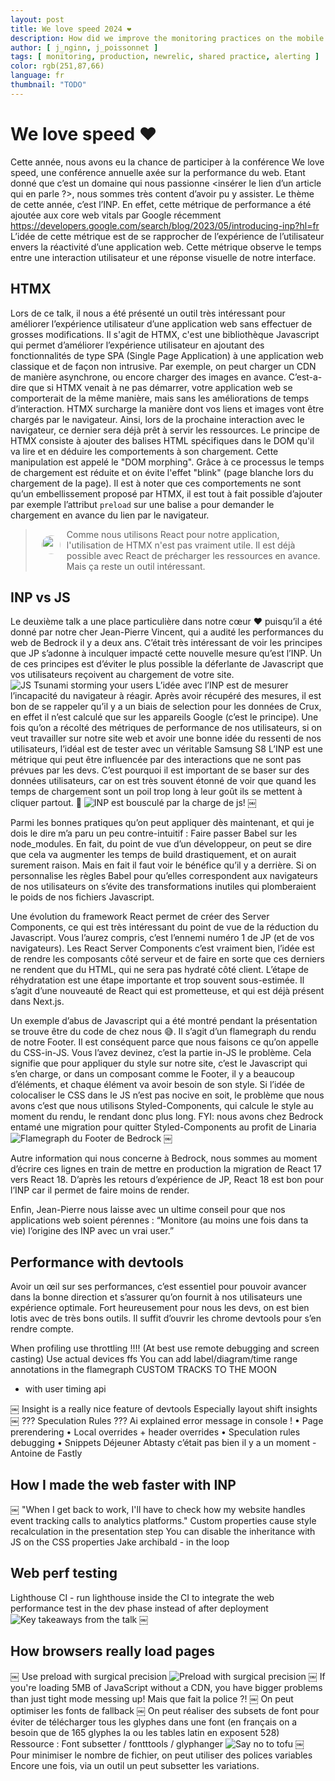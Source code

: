 ```yaml
---
layout: post
title: We love speed 2024 ❤️
description: How did we improve the monitoring practices on the mobile service? Let's find out.
author: [ j_nginn, j_poissonnet ]
tags: [ monitoring, production, newrelic, shared practice, alerting ]
color: rgb(251,87,66)
language: fr
thumbnail: "TODO"
---
```


# We love speed ❤️

Cette année, nous avons eu la chance de participer à la conférence We love speed, une conférence annuelle axée sur la
performance du web.
Etant donné que c’est un domaine qui nous passionne <insérer le lien d’un article qui en parle ?>, nous sommes très
content d’avoir pu y assister.
Le thème de cette année, c’est l’INP. En effet, cette métrique de performance a été ajoutée aux core web vitals par
Google récemment https://developers.google.com/search/blog/2023/05/introducing-inp?hl=fr
L’idée de cette métrique est de se rapprocher de l’expérience de l’utilisateur envers la réactivité d’une application
web. Cette métrique observe le temps entre une interaction utilisateur et une réponse visuelle de notre interface.

## HTMX

Lors de ce talk, il nous a été présenté un outil très intéressant pour améliorer l’expérience utilisateur d’une
application web sans effectuer de grosses modifications.
Il s'agit de HTMX, c'est une bibliothèque Javascript qui permet d’améliorer l’expérience utilisateur en ajoutant des
fonctionnalités de type SPA (Single Page Application) à une application web classique et de façon non intrusive.
Par exemple, on peut charger un CDN de manière asynchrone, ou encore charger des images en avance.
C’est-a-dire que si HTMX venait à ne pas démarrer, votre application web se comporterait de la même manière, mais sans
les améliorations de temps d’interaction.
HTMX surcharge la manière dont vos liens et images vont être chargés par le navigateur.
Ainsi, lors de la prochaine interaction avec le navigateur, ce dernier sera déjà prêt à servir les ressources.
Le principe de HTMX consiste à ajouter des balises HTML spécifiques dans le DOM qu'il va lire et en déduire les
comportements à son chargement.
Cette manipulation est appelé le "DOM morphing". Grâce à ce processus le temps de chargement est réduite et on évite
l'effet "blink" (page blanche lors du chargement de la page).
Il est à noter que ces comportements ne sont qu’un embellissement proposé par HTMX, il est tout à fait possible
d’ajouter par exemple l’attribut `preload` sur une balise `a` pour demander le chargement en avance du lien par le
navigateur.

> <div style="display: flex">
> <img src="https://ca.slack-edge.com/T108ZKPMF-U01FQRQ8FT7-dfb12b21fb0d-192" style="border-radius: 50%; height: 30px; margin: 10px">
> Comme nous utilisons React pour notre application, l'utilisation de HTMX n'est pas vraiment utile.
> Il est déjà possible avec React de précharger les ressources en avance. Mais ça reste un outil intéressant.
> </div>

## INP vs JS

Le deuxième talk a une place particulière dans notre cœur ❤️ puisqu’il a été donné par notre cher Jean-Pierre Vincent,
qui a audité les performances du web de Bedrock il y a deux ans. C’était très intéressant de voir les principes que JP
s’adonne à inculquer impacté cette nouvelle mesure qu’est l’INP. Un de ces principes est d’éviter le plus possible la
déferlante de Javascript que vos utilisateurs reçoivent au chargement de votre site.
![JS Tsunami storming your users](/images/posts/2024-10-29-we-love-speed-2024/js_tsunami.jpeg)
L’idée avec l’INP est de mesurer l’incapacité du navigateur à réagir. Après avoir récupéré des mesures, il est bon de
se rappeler qu’il y a un biais de selection pour les données de Crux, en effet il n’est calculé que sur les appareils
Google (c’est le principe). Une fois qu’on a récolté des métriques de performance de nos utilisateurs, si on veut
travailler sur notre site web et avoir une bonne idée du ressenti de nos utilisateurs, l’idéal est de tester avec un
véritable Samsung S8
L’INP est une métrique qui peut être influencée par des interactions que ne sont pas prévues par les devs. C’est
pourquoi il est important de se baser sur des données utilisateurs, car on est très souvent étonné de voir que quand les
temps de chargement sont un poil trop long à leur goût ils se mettent à cliquer partout. 🤷
![INP est bousculé par la charge de js!](/images/posts/2024-10-29-we-love-speed-2024/inp_charge.jpeg)
￼

Parmi les bonnes pratiques qu’on peut appliquer dès maintenant, et qui je dois le dire m’a paru un peu contre-intuitif :
Faire passer Babel sur les node_modules.
En fait, du point de vue d’un développeur, on peut se dire que cela va augmenter les temps de build drastiquement, et on
aurait surement raison. Mais en fait il faut voir le bénéfice qu’il y a derrière. Si on personnalise les règles Babel
pour qu’elles correspondent aux navigateurs de nos utilisateurs on s’évite des transformations inutiles qui plomberaient
le poids de nos fichiers Javascript.

Une évolution du framework React permet de créer des Server Components, ce qui est très intéressant du point de vue de
la réduction du Javascript. Vous l’aurez compris, c’est l’ennemi numéro 1 de JP (et de vos navigateurs). Les React
Server Components c’est vraiment bien, l’idée est de rendre les composants côté serveur et de faire en sorte que ces
derniers ne rendent que du HTML, qui ne sera pas hydraté côté client. L’étape de réhydratation est une étape importante
et trop souvent sous-estimée. Il s’agit d’une nouveauté de React qui est prometteuse, et qui est déjà présent dans
Next.js.

Un exemple d’abus de Javascript qui a été montré pendant la présentation se trouve être du code de chez nous 😅. Il
s’agit d’un flamegraph du rendu de notre Footer. Il est conséquent parce que nous faisons ce qu’on appelle du CSS-in-JS.
Vous l’avez devinez, c’est la partie in-JS le problème. Cela signifie que pour appliquer du style sur notre site, c’est
le Javascript qui s’en charge, or dans un composant comme le Footer, il y a beaucoup d’éléments, et chaque élément va
avoir besoin de son style. Si l’idée de colocaliser le CSS dans le JS n’est pas nocive en soit, le problème que nous
avons c’est que nous utilisons Styled-Components, qui calcule le style au moment du rendu, le rendant donc plus long.
FYI: nous avons chez Bedrock entamé une migration pour quitter Styled-Components au profit de Linaria  
![Flamegraph du Footer de Bedrock](/images/posts/2024-10-29-we-love-speed-2024/flamgraph.jpeg)
￼

Autre information qui nous concerne à Bedrock, nous sommes au moment d’écrire ces lignes en train de mettre en
production la migration de React 17 vers React 18. D’après les retours d’expérience de JP, React 18 est bon pour l’INP
car il permet de faire moins de render.

Enfin, Jean-Pierre nous laisse avec un ultime conseil pour que nos applications web soient pérennes : “Monitore (au
moins une fois dans ta vie) l’origine des INP avec un vrai user.”

## Performance with devtools

Avoir un œil sur ses performances, c’est essentiel pour pouvoir avancer dans la bonne direction et s’assurer qu’on
fournit à nos utilisateurs une expérience optimale. Fort heureusement pour nous les devs, on est bien lotis avec de très
bons outils. Il suffit d’ouvrir les chrome devtools pour s’en rendre compte.

When profiling use throttling !!!! (At best use remote debugging and screen casting)
Use actual devices ffs
You can add label/diagram/time range annotations in the flamegraph
CUSTOM TRACKS TO THE MOON

- with user timing api

￼
Insight is a really nice feature of devtools
Especially layout shift insights
￼
??? Speculation Rules ???
Ai explained error message in console !
• Page prerendering
• Local overrides + header overrides
• Speculation rules debugging
• Snippets
Déjeuner
Abtasty c’était pas bien il y a un moment - Antoine de Fastly

## How I made the web faster with INP

￼
"When I get back to work, I'll have to check how my website handles event tracking calls to analytics platforms."
Custom properties cause style recalculation in the presentation step
You can disable the inheritance with JS on the CSS properties
Jake archibald - in the loop

## Web perf testing

Lighthouse CI - run lighthouse inside the CI to integrate the web performance test in the dev phase instead of after
deployment
![Key takeaways from the talk](/images/posts/2024-10-29-we-love-speed-2024/Key%20Takeaways.jpeg)
￼

## How browsers really load pages

￼
Use preload with surgical precision
![Preload with surgical precision](/images/posts/2024-10-29-we-love-speed-2024/preload_surgical.jpeg)
￼
If you're loading 5MB of JavaScript without a CDN, you have bigger problems than just tight mode messing up!
Mais que fait la police ?!
￼
On peut optimiser les fonts de fallback
￼
On peut réaliser des subsets de font pour éviter de télécharger tous les glyphes dans une font (en français on a besoin
que de 165 glyphes la ou les tables latin en exposent 528)
Ressource : Font subsetter / fontttools / glyphanger
![Say no to tofu](/images/posts/2024-10-29-we-love-speed-2024/tofu.jpeg)
￼
Pour minimiser le nombre de fichier, on peut utiliser des polices variables
Encore une fois, via un outil un peut subsetter les variations.
